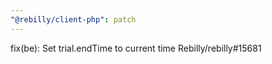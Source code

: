 ```yaml
---
"@rebilly/client-php": patch
---
```


fix(be): Set trial.endTime to current time Rebilly/rebilly#15681
